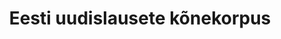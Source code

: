 ---
title: Eesti uudislausete kõnekorpus
title_en: Speech Corpus of Estonian News Sentences
notes: >-
  Nelja inimese poolt loetud eestikeelsete uudiste kõnekorpus. Sisaldab kaht
  mees- ja kaht naishäält vanuses 19-24. Koosneb 36 017 lausest (65,8 tundi).
  Salvestatud 2019 kevadel TÜ foneetika laboris. Kõnelejate nimed on korpuses
  muudetud. Korpuse primaarne eesmärk on tehisnärvivõrgupõhiste kõnesünteesi
  mudelite treenimine.
notes_en: >-
  A speech dataset of Estonian news texts read by 4 people (2 men and 2 women,
  ages 19-24). Contains 36,017 sentences (65.8 hours). Recorded in spring 2019
  at UT Phonetics Lab. Names of the speakers have been changed. The primary
  application of this dataset is training neural speech synthesis models.
category: 
  - Teadus ja tehnoloogia
category_en: 
  - Science and Technology
resources:
  - name: konekorpus.zip
    url: 'https://doi.org/10.15155/9-00-0000-0000-0000-001ABL'
    format: WAV ja CSV
    interactive: 'FALSE'
license: 'https://creativecommons.org/licenses/by/4.0/'
update_freq: 'http://purl.org/linked-data/sdmx/2009/code#freq-A'
organization: Tartu Ülikool
maintainer_name: ''
maintainer_email: ''
maintainer_phone: ''
date_issued: '05/10/2020'
date_modified: 2020/11/29
---